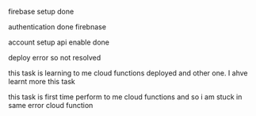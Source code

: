 firebase setup done 

authentication done firebnase 

account setup api enable done 

deploy error so not resolved 

this task is learning to me cloud functions deployed and other one. I ahve learnt more this task 

this task is first time perform to me cloud functions and so  i am stuck in same error cloud function 



